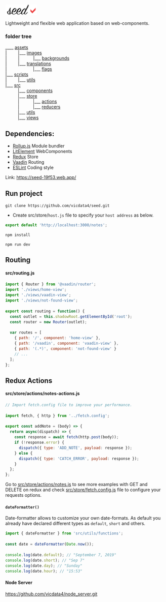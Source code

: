![](assets/logo_md.png?v=4&s=100)

Lightweight and flexible web application based on web-components.

### folder tree

____ [assets](https://github.com/vicdata4/seed-project/tree/master/assets)\
|&nbsp;&nbsp;&nbsp;&nbsp;&nbsp;&nbsp;&nbsp;&nbsp;
|___  [images](https://github.com/vicdata4/seed-project/tree/master/assets/images)\
|&nbsp;&nbsp;&nbsp;&nbsp;&nbsp;&nbsp;&nbsp;&nbsp;&nbsp;|&nbsp;&nbsp;&nbsp;&nbsp;&nbsp;&nbsp;&nbsp;&nbsp;&nbsp;&nbsp;
|___ [backgrounds](https://github.com/vicdata4/seed-project/tree/master/assets/images/backgrounds)\
|&nbsp;&nbsp;&nbsp;&nbsp;&nbsp;&nbsp;&nbsp;&nbsp;
|___  [translations](https://github.com/vicdata4/seed-project/tree/master/assets/translations)\
|&nbsp;&nbsp;&nbsp;&nbsp;&nbsp;&nbsp; &nbsp;&nbsp;&nbsp;&nbsp;&nbsp;&nbsp;&nbsp;&nbsp;&nbsp;&nbsp;&nbsp;&nbsp;&nbsp;
|___ [flags](https://github.com/vicdata4/seed-project/tree/master/assets/translations/flags)\
|___ [scripts](https://github.com/vicdata4/seed-project/tree/master/scripts)\
|&nbsp;&nbsp;&nbsp;&nbsp;&nbsp;&nbsp;&nbsp;&nbsp;
|___  [utils](https://github.com/vicdata4/seed-project/tree/master/scripts/utils)\
|___ [src](https://github.com/vicdata4/seed-project/tree/master/src)\
&nbsp;&nbsp;&nbsp;&nbsp;&nbsp;&nbsp;&nbsp;&nbsp;&nbsp;
|___  [components](https://github.com/vicdata4/seed-project/tree/master/src/components)\
&nbsp;&nbsp;&nbsp;&nbsp;&nbsp;&nbsp;&nbsp;&nbsp;&nbsp;
|___ [store](https://github.com/vicdata4/seed-project/tree/master/src/store)\
&nbsp;&nbsp;&nbsp;&nbsp;&nbsp;&nbsp;&nbsp;&nbsp;&nbsp; |&nbsp;&nbsp;&nbsp;&nbsp;&nbsp;&nbsp;&nbsp;&nbsp;&nbsp;&nbsp;
|___ [actions](https://github.com/vicdata4/seed-project/tree/master/src/store/actions)\
&nbsp;&nbsp;&nbsp;&nbsp;&nbsp;&nbsp;&nbsp;&nbsp;&nbsp; |&nbsp;&nbsp;&nbsp;&nbsp;&nbsp;&nbsp;&nbsp;&nbsp;&nbsp;&nbsp;
|___ [reducers](https://github.com/vicdata4/seed-project/tree/master/src/store/reducers)\
&nbsp;&nbsp;&nbsp;&nbsp;&nbsp;&nbsp;&nbsp;&nbsp;&nbsp;
|___ [utils](https://github.com/vicdata4/seed-project/tree/master/src/utils)\
&nbsp;&nbsp;&nbsp;&nbsp;&nbsp;&nbsp;&nbsp;&nbsp;&nbsp;
|___ [views](https://github.com/vicdata4/seed-project/tree/master/src/views)

## Dependencies:
- [Rollup.js](https://rollupjs.org) Module bundler
- [LitElement](https://lit-element.polymer-project.org) WebComponents
- [Redux](https://redux.js.org) Store
- [Vaadin](https://www.npmjs.com/package/@vaadin/router) Routing
- [ESLint](https://eslint.org) Coding style

Link: https://seed-19f53.web.app/

## Run project

```
git clone https://github.com/vicdata4/seed.git
```

 * Create src/store/`host.js` file to specify your `host address` as below.

```js
export default 'http://localhost:3000/notes';
```

```
npm install
```

```
npm run dev
```

## Routing

#### src/routing.js

```js
import { Router } from '@vaadin/router';
import './views/home-view';
import './views/vaadin-view';
import './views/not-found-view';

export const routing = function() {
  const outlet = this.shadowRoot.getElementById('root');
  const router = new Router(outlet);

  var routes = [
    { path: '/', component: 'home-view' },
    { path: '/vaadin', component: 'vaadin-view' },
    { path: '(.*)', component: 'not-found-view' }
    // ...
  ];
};
```


## Redux Actions

#### src/store/actions/notes-actions.js

```js
// Import fetch.config file to improve your performance.

import fetch, { http } from '../fetch.config';

export const addNote = (body) => {
  return async(dispatch) => {
    const response = await fetch(http.post(body));
    if (!response.error) {
      dispatch({ type: 'ADD_NOTE', payload: response });
    } else {
      dispatch({ type: 'CATCH_ERROR', payload: response });
    }
  };
};
```

Go to [src/store/actions/notes.js](https://github.com/vicdata4/seed/blob/master) to see more examples with GET and DELETE on redux and check [src/store/fetch.config.js](https://github.com/vicdata4/seed/blob/master/src/store/fetch.config.js) file to configure your requests options.

#### `dateFormatter()` 

Date-formatter allows to customize your own date-formats.
As default you already have declared different types as `default`, `short` and others.

 ```js
import { dateFormatter } from 'src/utils/functions';

const date = dateFormatter(Date.now());

console.log(date.default); // "September 7, 2019"
console.log(date.short); // "Sep 7"
console.log(date.day); // "Sunday"
console.log(date.hour); // "15:53"
 ```



#### Node Server

https://github.com/vicdata4/node_server.git






